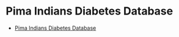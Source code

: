 # Pima Indians Diabetes Database

* [Pima Indians Diabetes Database](https://www.kaggle.com/uciml/pima-indians-diabetes-database)
